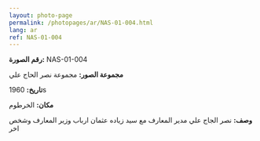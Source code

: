 ```yaml
---
layout: photo-page
permalink: /photopages/ar/NAS-01-004.html
lang: ar
ref: NAS-01-004
---
```


**رقم الصورة:** NAS-01-004

**مجموعة الصور:** مجموعة نصر الحاج علي

**تاريخ:**  1960s

**مكان:** الخرطوم

**وصف:** نصر الجاج علي مدير المعارف مع سيد زياده عثمان ارباب وزير المعارف وشخص اخر
